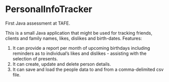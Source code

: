 # PersonalInfoTracker
First Java assessment at TAFE.

This is a small Java application that might be used for tracking friends, clients and family names, likes, dislikes and birth-dates.
Features:
1. It can provide a report per month of upcoming birthdays including reminders as to individual’s likes and dislikes - assisting with the selection of presents.
2. It can create, update and delete person details.
3. It can save and load the people data to and from a comma-delimited csv file.
